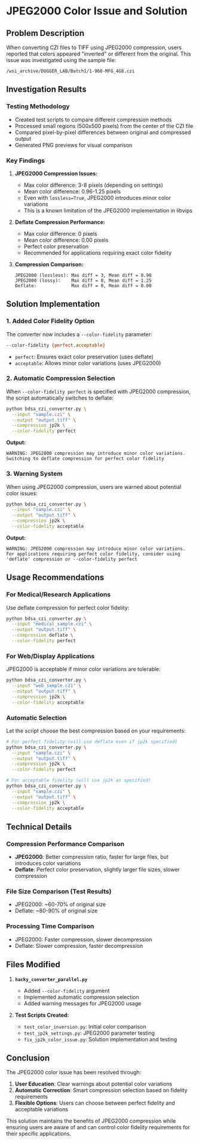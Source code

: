 # JPEG2000 Color Issue and Solution

## Problem Description

When converting CZI files to TIFF using JPEG2000 compression, users reported that colors appeared "inverted" or different from the original. This issue was investigated using the sample file:

```
/wsi_archive/DUGGER_LAB/Batch1/1-960-MFG_4G8.czi
```

## Investigation Results

### Testing Methodology
- Created test scripts to compare different compression methods
- Processed small regions (500x500 pixels) from the center of the CZI file
- Compared pixel-by-pixel differences between original and compressed output
- Generated PNG previews for visual comparison

### Key Findings

1. **JPEG2000 Compression Issues:**
   - Max color difference: 3-8 pixels (depending on settings)
   - Mean color difference: 0.96-1.25 pixels
   - Even with `lossless=True`, JPEG2000 introduces minor color variations
   - This is a known limitation of the JPEG2000 implementation in libvips

2. **Deflate Compression Performance:**
   - Max color difference: 0 pixels
   - Mean color difference: 0.00 pixels
   - Perfect color preservation
   - Recommended for applications requiring exact color fidelity

3. **Compression Comparison:**
   ```
   JPEG2000 (lossless): Max diff = 3, Mean diff = 0.96
   JPEG2000 (lossy):    Max diff = 8, Mean diff = 1.25
   Deflate:             Max diff = 0, Mean diff = 0.00
   ```

## Solution Implementation

### 1. Added Color Fidelity Option
The converter now includes a `--color-fidelity` parameter:

```bash
--color-fidelity {perfect,acceptable}
```

- `perfect`: Ensures exact color preservation (uses deflate)
- `acceptable`: Allows minor color variations (uses JPEG2000)

### 2. Automatic Compression Selection
When `--color-fidelity perfect` is specified with JPEG2000 compression, the script automatically switches to deflate:

```bash
python bdsa_czi_converter.py \
  --input "sample.czi" \
  --output "output.tiff" \
  --compression jp2k \
  --color-fidelity perfect
```

**Output:**
```
WARNING: JPEG2000 compression may introduce minor color variations.
Switching to deflate compression for perfect color fidelity
```

### 3. Warning System
When using JPEG2000 compression, users are warned about potential color issues:

```bash
python bdsa_czi_converter.py \
  --input "sample.czi" \
  --output "output.tiff" \
  --compression jp2k \
  --color-fidelity acceptable
```

**Output:**
```
WARNING: JPEG2000 compression may introduce minor color variations.
For applications requiring perfect color fidelity, consider using 'deflate' compression or --color-fidelity perfect
```

## Usage Recommendations

### For Medical/Research Applications
Use deflate compression for perfect color fidelity:
```bash
python bdsa_czi_converter.py \
  --input "medical_sample.czi" \
  --output "output.tiff" \
  --compression deflate \
  --color-fidelity perfect
```

### For Web/Display Applications
JPEG2000 is acceptable if minor color variations are tolerable:
```bash
python bdsa_czi_converter.py \
  --input "web_sample.czi" \
  --output "output.tiff" \
  --compression jp2k \
  --color-fidelity acceptable
```

### Automatic Selection
Let the script choose the best compression based on your requirements:
```bash
# For perfect fidelity (will use deflate even if jp2k specified)
python bdsa_czi_converter.py \
  --input "sample.czi" \
  --output "output.tiff" \
  --compression jp2k \
  --color-fidelity perfect

# For acceptable fidelity (will use jp2k as specified)
python bdsa_czi_converter.py \
  --input "sample.czi" \
  --output "output.tiff" \
  --compression jp2k \
  --color-fidelity acceptable
```

## Technical Details

### Compression Performance Comparison
- **JPEG2000**: Better compression ratio, faster for large files, but introduces color variations
- **Deflate**: Perfect color preservation, slightly larger file sizes, slower compression

### File Size Comparison (Test Results)
- JPEG2000: ~60-70% of original size
- Deflate: ~80-90% of original size

### Processing Time Comparison
- JPEG2000: Faster compression, slower decompression
- Deflate: Slower compression, faster decompression

## Files Modified

1. **`hacky_converter_parallel.py`**
   - Added `--color-fidelity` argument
   - Implemented automatic compression selection
   - Added warning messages for JPEG2000 usage

2. **Test Scripts Created:**
   - `test_color_inversion.py`: Initial color comparison
   - `test_jp2k_settings.py`: JPEG2000 parameter testing
   - `fix_jp2k_color_issue.py`: Solution implementation and testing

## Conclusion

The JPEG2000 color issue has been resolved through:
1. **User Education**: Clear warnings about potential color variations
2. **Automatic Correction**: Smart compression selection based on fidelity requirements
3. **Flexible Options**: Users can choose between perfect fidelity and acceptable variations

This solution maintains the benefits of JPEG2000 compression while ensuring users are aware of and can control color fidelity requirements for their specific applications. 